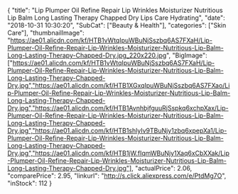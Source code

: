 {
	"title": "Lip Plumper Oil Refine Repair Lip Wrinkles Moisturizer Nutritious Lip Balm Long Lasting Therapy Chapped Dry Lips Care Hydrating",
	"date": "2018-10-31 10:30:20",
	"SubCat": ["Beauty & Health"],
	"categories": ["Skin Care"],
	"thumbnailImage": "https://ae01.alicdn.com/kf/HTB1vWtqIpuWBuNjSszbq6AS7FXaH/Lip-Plumper-Oil-Refine-Repair-Lip-Wrinkles-Moisturizer-Nutritious-Lip-Balm-Long-Lasting-Therapy-Chapped-Dry.jpg_220x220.jpg",
	"BigImage": ["https://ae01.alicdn.com/kf/HTB1vWtqIpuWBuNjSszbq6AS7FXaH/Lip-Plumper-Oil-Refine-Repair-Lip-Wrinkles-Moisturizer-Nutritious-Lip-Balm-Long-Lasting-Therapy-Chapped-Dry.jpg","https://ae01.alicdn.com/kf/HTB1XGxqIpuWBuNjSszbq6AS7FXao/Lip-Plumper-Oil-Refine-Repair-Lip-Wrinkles-Moisturizer-Nutritious-Lip-Balm-Long-Lasting-Therapy-Chapped-Dry.jpg","https://ae01.alicdn.com/kf/HTB1AvnhbjfguuRjSspkq6xchpXax/Lip-Plumper-Oil-Refine-Repair-Lip-Wrinkles-Moisturizer-Nutritious-Lip-Balm-Long-Lasting-Therapy-Chapped-Dry.jpg","https://ae01.alicdn.com/kf/HTB1shlyIv9TBuNjy1zbq6xpepXa1/Lip-Plumper-Oil-Refine-Repair-Lip-Wrinkles-Moisturizer-Nutritious-Lip-Balm-Long-Lasting-Therapy-Chapped-Dry.jpg","https://ae01.alicdn.com/kf/HTB1jW.fIqmWBuNjy1Xaq6xCbXXak/Lip-Plumper-Oil-Refine-Repair-Lip-Wrinkles-Moisturizer-Nutritious-Lip-Balm-Long-Lasting-Therapy-Chapped-Dry.jpg"],
	"actualPrice": 2.06,
	"comparePrice": 2.95,
	"linkurl": "http://s.click.aliexpress.com/e/PtdMg7O",
	"inStock": 112
}
